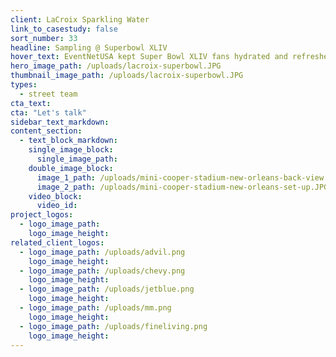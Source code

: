```yaml
---
client: LaCroix Sparkling Water
link_to_casestudy: false
sort_number: 33
headline: Sampling @ Superbowl XLIV
hover_text: EventNetUSA kept Super Bowl XLIV fans hydrated and refreshed with LaCroix Sparkling Water on the streets of Ft. Lauderdale and Miami
hero_image_path: /uploads/lacroix-superbowl.JPG
thumbnail_image_path: /uploads/lacroix-superbowl.JPG
types:
  - street team
cta_text:
cta: "Let's talk"
sidebar_text_markdown:
content_section:
  - text_block_markdown:
    single_image_block:
      single_image_path:
    double_image_block:
      image_1_path: /uploads/mini-cooper-stadium-new-orleans-back-view.JPG
      image_2_path: /uploads/mini-cooper-stadium-new-orleans-set-up.JPG
    video_block:
      video_id:
project_logos:
  - logo_image_path:
    logo_image_height:
related_client_logos:
  - logo_image_path: /uploads/advil.png
    logo_image_height:
  - logo_image_path: /uploads/chevy.png
    logo_image_height:
  - logo_image_path: /uploads/jetblue.png
    logo_image_height:
  - logo_image_path: /uploads/mm.png
    logo_image_height:
  - logo_image_path: /uploads/fineliving.png
    logo_image_height:
---
```

